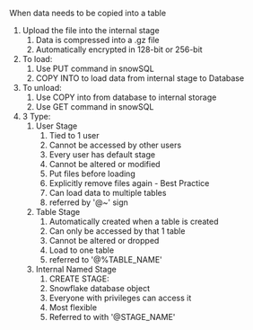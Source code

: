 When data needs to be copied into a table
1. Upload the file into the internal stage
	1. Data is compressed into a .gz file
	2. Automatically encrypted in 128-bit or 256-bit
2. To load:
	1. Use PUT command in snowSQL
	2. COPY INTO to load data from internal stage to Database
3.  To unload:
	1. Use COPY into from database to internal storage
	2. Use GET command in snowSQL
4. 3 Type:
	1. User Stage
		1. Tied to 1 user
		2. Cannot be accessed by other users
		3. Every user has default stage
		4. Cannot be altered or modified
		5. Put files before loading
		6. Explicitly remove files again - Best Practice
		7. Can load data to multiple tables
		8. referred by '@~' sign
	2. Table Stage
		1. Automatically created when a table is created
		2. Can only be accessed by that 1 table
		3. Cannot be altered or dropped
		4. Load to one table
		5. referred to '@%TABLE_NAME'
	3. Internal Named Stage
		1. CREATE STAGE:
		2. Snowflake database object
		3. Everyone with privileges can access it
		4. Most flexible
		5. Referred to with '@STAGE_NAME'